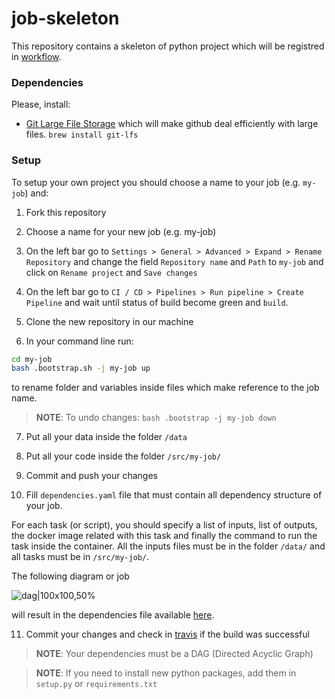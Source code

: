 # job-skeleton


This repository contains a skeleton of python project which will be registred in [workflow](https://github.com/project-workflow-kubernetes/workflow-controler).

### Dependencies

Please, install:
- [Git Large File Storage](https://git-lfs.github.com/) which will make github deal efficiently with large files. `brew install git-lfs`

### Setup
To setup your own project you should choose a name to your job (e.g. `my-job`) and:

1. Fork this repository

2. Choose a name for your new job (e.g. my-job)

3. On the left bar go to `Settings > General > Advanced > Expand > Rename Repository` and change the field `Repository name` and `Path` to `my-job` and click on `Rename project` and `Save changes`

4. On the left bar go to `CI / CD > Pipelines > Run pipeline > Create Pipeline` and wait until status of build become green and `build`.

5. Clone the new repository in our machine

6. In your command line run:
```bash
cd my-job
bash .bootstrap.sh -j my-job up
```
to rename folder and variables inside files which make reference to the job name.

> **NOTE**: To undo changes: `bash .bootstrap -j my-job down`

7. Put all your data inside the folder `/data`

8. Put all your code inside the folder `/src/my-job/`

9. Commit and push your changes

10. Fill `dependencies.yaml` file that must contain all dependency structure of your job.

For each task (or script), you should specify a list of inputs, list of outputs, the docker image related with this task and finally the command to run the task inside the container. All the inputs files must be in the folder `/data/` and all tasks must be in `/src/my-job/`.

The following diagram or job

![dag|100x100,50%](images/DAG-job-python.jpg)

will result in the dependencies file available [here](https://github.com/project-workflow-kubernetes/job-python/blob/master/dependencies.yaml).

11. Commit your changes and check in [travis](https://travis-ci.com/) if the build was successful


> **NOTE**: Your dependencies must be a DAG (Directed Acyclic Graph)

> **NOTE**: If you need to install new python packages, add them in `setup.py` or `requirements.txt`
